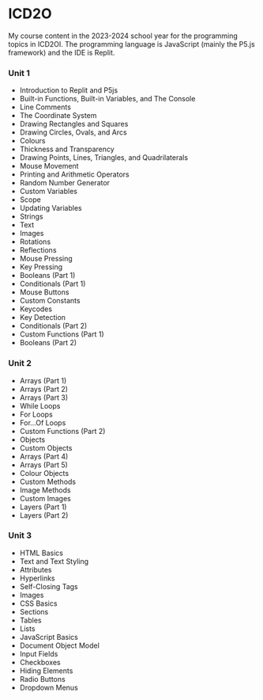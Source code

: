 # ICD2O
My course content in the 2023-2024 school year for the programming topics in ICD2OI. The programming language is JavaScript (mainly the P5.js framework) and the IDE is Replit.

### Unit 1

<ul><li>Introduction to Replit and P5js</li><li>Built-in Functions, Built-in Variables, and The Console</li><li>Line Comments</li><li>The Coordinate System</li><li>Drawing Rectangles and Squares</li><li>Drawing Circles, Ovals, and Arcs</li><li>Colours</li><li>Thickness and Transparency</li><li>Drawing Points, Lines, Triangles, and Quadrilaterals</li><li>Mouse Movement</li><li>Printing and Arithmetic Operators</li><li>Random Number Generator</li><li>Custom Variables</li><li>Scope</li><li>Updating Variables</li><li>Strings</li><li>Text</li><li>Images</li><li>Rotations</li><li>Reflections</li><li>Mouse Pressing</li><li>Key Pressing</li><li>Booleans (Part 1)</li><li>Conditionals (Part 1)</li><li>Mouse Buttons</li><li>Custom Constants</li><li>Keycodes</li><li>Key Detection</li><li>Conditionals (Part 2)</li><li>Custom Functions (Part 1)</li><li>Booleans (Part 2)</li></ul> 

### Unit 2

<ul><li>Arrays (Part 1)</li><li>Arrays (Part 2)</li><li>Arrays (Part 3)</li><li>While Loops</li><li>For Loops</li><li>For...Of Loops</li><li>Custom Functions (Part 2)</li><li>Objects</li><li>Custom Objects</li><li>Arrays (Part 4)</li><li>Arrays (Part 5)</li><li>Colour Objects</li><li>Custom Methods</li><li>Image Methods</li><li>Custom Images</li><li>Layers (Part 1)</li><li>Layers (Part 2)</li></ul>

### Unit 3

<ul><li>HTML Basics</li><li>Text and Text Styling</li><li>Attributes</li><li>Hyperlinks</li><li>Self-Closing Tags</li><li>Images</li><li>CSS Basics</li><li>Sections</li><li>Tables</li><li>Lists</li><li>JavaScript Basics</li><li>Document Object Model</li><li>Input Fields</li><li>Checkboxes</li><li>Hiding Elements</li><li>Radio Buttons</li><li>Dropdown Menus</li></ul>

